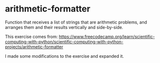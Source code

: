 # arithmetic-formatter

Function that receives a list of strings that are arithmetic problems, and arranges them and their results vertically and side-by-side. 

This exercise comes from: https://www.freecodecamp.org/learn/scientific-computing-with-python/scientific-computing-with-python-projects/arithmetic-formatter

I made some modifications to the exercise and expanded it. 
